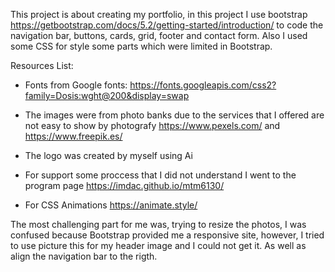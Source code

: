 This project is about creating my portfolio, in this project I use bootstrap https://getbootstrap.com/docs/5.2/getting-started/introduction/  to code the navigation bar, buttons, cards, grid, footer and contact form. Also I used some CSS for style some parts which were limited in Bootstrap. 



Resources List:
- Fonts from Google fonts:
https://fonts.googleapis.com/css2?family=Dosis:wght@200&display=swap

- The images were from photo banks due to the services that I offered are not easy to show by photografy 
https://www.pexels.com/ and https://www.freepik.es/ 

- The logo was created by myself using Ai 

- For support some proccess that I did not understand I went to the program page 
https://imdac.github.io/mtm6130/ 

- For CSS Animations 
https://animate.style/


The most challenging part for me was, trying to resize the photos, I was confused because Bootstrap provided me a responsive site, however, I tried to use picture this for my header image and I could not get it. As well as align the navigation bar to the rigth. 